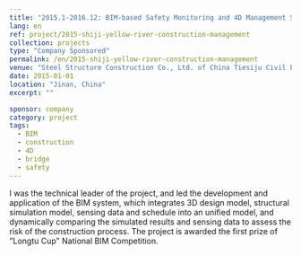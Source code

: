 ```yaml
---
title: "2015.1-2016.12: BIM-based Safety Monitoring and 4D Management System for Construction of Shi-ji Yellow River"
lang: en
ref: project/2015-shiji-yellow-river-construction-management
collection: projects
type: "Company Sponsored"
permalink: /en/2015-shiji-yellow-river-construction-management
venue: "Steel Structure Construction Co., Ltd. of China Tiesiju Civil Engineering Group"
date: 2015-01-01
location: "Jinan, China"
excerpt: ""

sponsor: company
category: project
tags: 
  - BIM
  - construction
  - 4D
  - bridge
  - safety
---
```


I was the technical leader of the project, and led the development and application of the BIM system, which integrates 3D design model, structural simulation model, sensing data and schedule into an unified model, and dynamically comparing the simulated results and sensing data to assess the risk of the construction process. The project is awarded the first prize of "Longtu Cup" National BIM Competition.